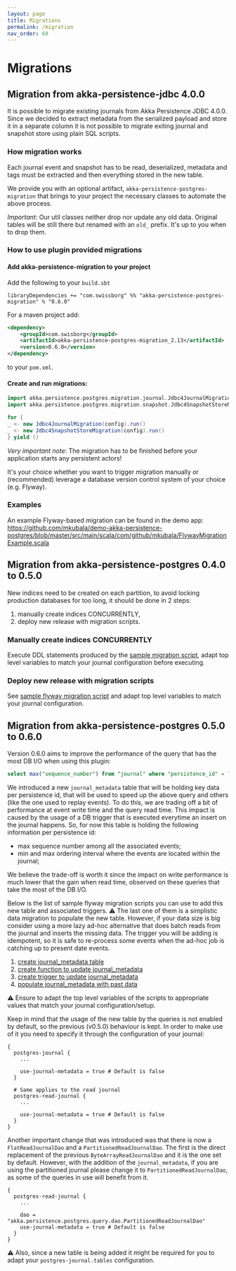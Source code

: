 ```yaml
---
layout: page
title: Migrations
permalink: /migration
nav_order: 60
---
```


# Migrations

## Migration from akka-persistence-jdbc 4.0.0
It is possible to migrate existing journals from Akka Persistence JDBC 4.0.0. 
Since we decided to extract metadata from the serialized payload and store it in a separate column it is not possible to migrate exiting journal and snapshot store using plain SQL scripts.

### How migration works
Each journal event and snapshot has to be read, deserialized, metadata and tags must be extracted and then everything stored in the new table.

We provide you with an optional artifact, `akka-persistence-postgres-migration` that brings to your project the necessary classes to automate the above process.

*Important*: Our util classes neither drop nor update any old data. Original tables will be still there but renamed with an `old_` prefix. It's up to you when to drop them.

### How to use plugin provided migrations
#### Add akka-persistence-migration to your project
Add the following to your `build.sbt` 
```
libraryDependencies += "com.swissborg" %% "akka-persistence-postgres-migration" % "0.6.0"
``` 
For a maven project add: 
```xml
<dependency>
    <groupId>com.swisborg</groupId>
    <artifactId>akka-persistence-postgres-migration_2.13</artifactId>
    <version>0.6.0</version>
</dependency>
``` 
to your `pom.xml`.

#### Create and run migrations:
```scala
import akka.persistence.postgres.migration.journal.Jdbc4JournalMigration
import akka.persistence.postgres.migration.snapshot.Jdbc4SnapshotStoreMigration

for {
_ <- new Jdbc4JournalMigration(config).run()
_ <- new Jdbc4SnapshotStoreMigration(config).run()
} yield ()
```
*Very important note*: The migration has to be finished before your application starts any persistent actors!

It's your choice whether you want to trigger migration manually or (recommended) leverage a database version control system of your choice (e.g. Flyway).

### Examples
An example Flyway-based migration can be found in the demo app: https://github.com/mkubala/demo-akka-persistence-postgres/blob/master/src/main/scala/com/github/mkubala/FlywayMigrationExample.scala

## Migration from akka-persistence-postgres 0.4.0 to 0.5.0
New indices need to be created on each partition, to avoid locking production databases for too long, it should be done in 2 steps:
1. manually create indices CONCURRENTLY,
2. deploy new release with migration scripts.

### Manually create indices CONCURRENTLY
Execute DDL statements produced by the [sample migration script](https://github.com/SwissBorg/akka-persistence-postgres/blob/master/scripts/migration-0.5.0/partitioned/1-add-indices-manually.sql), adapt top level variables to match your journal configuration before executing.

### Deploy new release with migration scripts
See [sample flyway migration script](https://github.com/SwissBorg/akka-persistence-postgres/blob/master/scripts/migration-0.5.0/partitioned/2-add-indices-flyway.sql) and adapt top level variables to match your journal configuration.

## Migration from akka-persistence-postgres 0.5.0 to 0.6.0

Version 0.6.0 aims to improve the performance of the query that has the most DB I/O when using this plugin: 
```sql
select max("sequence_number") from "journal" where "persistence_id" = ?
```

We introduced a new `journal_metadata` table that will be holding key data per persistence id, that will be used to speed up the above query and others (like the one used to replay events). To do this, we are trading off a bit of performance at event write time and the query read time. This impact is caused by the usage of a DB trigger that is executed everytime an insert on the journal happens.
So, for now this table is holding the following information per persistence id:
- max sequence number among all the associated events; 
- min and max ordering interval where the events are located within the journal; 

We believe the trade-off is worth it since the impact on write performance is much lower that the gain when read time, observed on these queries that take the most of the DB I/O.

Below is the list of sample flyway migration scripts you can use to add this new table and associated triggers.
⚠️ The last one of them is a simplistic data migration to populate the new table. However, if your data size is big consider using a more lazy ad-hoc alternative that does batch reads from the journal and inserts the missing data. The trigger you will be adding is idempotent, so it is safe to re-process some events when the ad-hoc job is catching up to present date events.    

1. [create journal_metadata table](https://github.com/SwissBorg/akka-persistence-postgres/blob/master/scripts/migration-0.6.0/1-create-journal-metadata-table.sql)
2. [create function to update journal_metadata](https://github.com/SwissBorg/akka-persistence-postgres/blob/master/scripts/migration-0.6.0/2-create-function-update-journal-metadata.sql)
3. [create trigger to update journal_metadata](https://github.com/SwissBorg/akka-persistence-postgres/blob/master/scripts/migration-0.6.0/3-create-trigger-update-journal-metadata.sql)
4. [populate journal_metadata with past data](https://github.com/SwissBorg/akka-persistence-postgres/blob/master/scripts/migration-0.6.0/4-populate-journal-metadata.sql)

⚠️ Ensure to adapt the top level variables of the scripts to appropriate values that match your journal configuration/setup.

Keep in mind that the usage of the new table by the queries is not enabled by default, so the previous (v0.5.0) behaviour is kept. 
In order to make use of it you need to specify it through the configuration of your journal:

```hocon
{
  postgres-journal {
    ...

    use-journal-metadata = true # Default is false
  }
  
  # Same applies to the read journal
  postgres-read-journal {
    ...

    use-journal-metadata = true # Default is false
  }
}
```

Another important change that was introduced was that there is now a `FlatReadJournalDao` and a `PartitionedReadJournalDao`. 
The first is the direct replacement of the previous `ByteArrayReadJournalDao` and it is the one set by default. 
However, with the addition of the `journal_metadata`, if you are using the partitioned journal please change it to `PartitionedReadJournalDao`, 
as some of the queries in use will benefit from it.

```hocon
{
  postgres-read-journal {
    ...
      
    dao = "akka.persistence.postgres.query.dao.PartitionedReadJournalDao"
    use-journal-metadata = true # Default is false
  }
}
```

⚠️ Also, since a new table is being added it might be required for you to adapt your `postgres-journal.tables` configuration. 